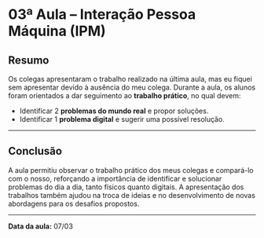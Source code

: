 # 03ª Aula – Interação Pessoa Máquina (IPM)

## Resumo
Os colegas apresentaram o trabalho realizado na última aula, mas eu fiquei sem apresentar devido à ausência do meu colega.
Durante a aula, os alunos foram orientados a dar seguimento ao **trabalho prático**, no qual devem:

- Identificar 2 **problemas do mundo real** e propor soluções.
- Identificar 1 **problema digital** e sugerir uma possível resolução.

---

## Conclusão
A aula permitiu observar o trabalho prático dos meus colegas e compará-lo com o nosso, reforçando a importância de identificar e solucionar problemas do dia a dia, tanto físicos quanto digitais. A apresentação dos trabalhos também ajudou na troca de ideias e no desenvolvimento de novas abordagens para os desafios propostos.

---

**Data da aula:** 07/03